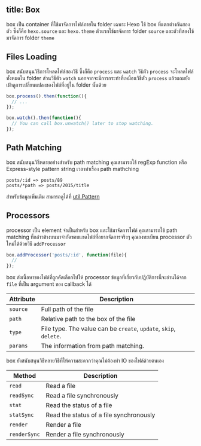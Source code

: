 title: Box
---
box เป็น container ที่ใช้มาจัดการไฟล์ภายใน folder เฉพาะ Hexo ใช้ box ที่แตกต่างกันสองตัว ซึ้งก็คือ `hexo.source` และ `hexo.theme` ตัวแรกใช้มาจัดการ folder `source` และตัวท่ีสองใช้มาจัดการ folder `theme` 


## Files Loading

box สนับสนุนวิธีการโหลดไฟล์สองวิธี ซึ้งก็คือ `process` และ `watch`  วิธีตัว `process` จะโหลดไฟล์ทั้งหมดใน folder ส่วนวิธีตัว  `watch` 
นอกจากจะมีการกระทำที่เหมือนวิธีตัว `process` แล้วแถมยังเฝ้าดูการเปลี่ยนแปลงของไฟล์ที่อยู่ใน folder นั้นด้วย
``` js
box.process().then(function(){
  // ...
});

box.watch().then(function(){
  // You can call box.unwatch() later to stop watching.
});
```
 
## Path Matching
box สนับสนุนวิธีหลายอย่างสำหรับ path matching คุณสามารถใช้ regExp function หรือ Express-style pattern string เวลาทำเรื่อง path mathching

``` plain
posts/:id => posts/89
posts/*path => posts/2015/title
```
สำหรับข้อมูลเพิ่มเติม สามารถดูได้ที่ [util.Pattern] 

## Processors

processor เป็น element จำเป็นสำหรับ box และใช้มาจัดการไฟล์ คุณสามารถใช้ path matching  ที่กล่าวข้างบนมาจำกัดขอบแขดไฟล์ที่อยากจัดการจริงๆ คุณลงทะเบียน processor ตัวใหม่ได้ด้วยวิธี `addProcessor`

``` js
box.addProcessor('posts/:id', function(file){
  //
});
```
box ส่งเนื้อหาของไฟล์ที่ถูกคัดเลือกไปให้ processor ข้อมูลที่เกี่ยวกับปฎิบัติการนี้จะอ่านได้จาก `file` ที่เป็น argument ของ callback ได้

Attribute | Description
--- | ---
`source` | Full path of the file
`path` | Relative path to the box of the file
`type` | File type. The value can be `create`, `update`, `skip`, `delete`.
`params` | The information from path matching.

box ยังสนับสนุนวิธีหลายวิธีที่ให้ความสะดวกว่าคุณไม่ต้องทำ IO ของไฟล์ด้วยตนเอง

Method | Description
--- | ---
`read` | Read a file
`readSync` | Read a file synchronously
`stat` | Read the status of a file
`statSync` | Read the status of a file synchronously
`render` | Render a file
`renderSync` | Render a file synchronously

[util.Pattern]: https://github.com/hexojs/hexo-util#patternrule
